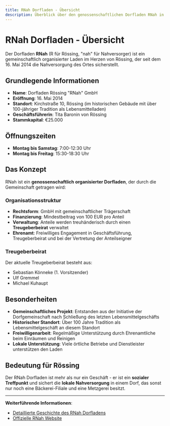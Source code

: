 ```yaml
---
title: RNah Dorfladen - Übersicht
description: Überblick über den genossenschaftlichen Dorfladen RNah in Rössing
---
```


# RNah Dorfladen - Übersicht

Der Dorfladen **RNah** (R für Rössing, "nah" für Nahversorger) ist ein gemeinschaftlich organisierter Laden im Herzen von Rössing, der seit dem 16. Mai 2014 die Nahversorgung des Ortes sicherstellt.

## Grundlegende Informationen

- **Name**: Dorfladen Rössing "RNah" GmbH
- **Eröffnung**: 16. Mai 2014
- **Standort**: Kirchstraße 10, Rössing (im historischen Gebäude mit über 100-jähriger Tradition als Lebensmittelladen)
- **Geschäftsführerin**: Tita Baronin von Rössing
- **Stammkapital**: €25.000

## Öffnungszeiten

- **Montag bis Samstag**: 7:00-12:30 Uhr
- **Montag bis Freitag**: 15:30-18:30 Uhr

## Das Konzept

RNah ist ein **genossenschaftlich organisierter Dorfladen**, der durch die Gemeinschaft getragen wird:

### Organisationsstruktur
- **Rechtsform**: GmbH mit gemeinschaftlicher Trägerschaft
- **Finanzierung**: Mindestbeitrag von 100 EUR pro Anteil
- **Verwaltung**: Anteile werden treuhänderisch durch einen **Treugeberbeirat** verwaltet
- **Ehrenamt**: Freiwilliges Engagement in Geschäftsführung, Treugeberbeirat und bei der Vertretung der Anteilseigner

### Treugeberbeirat
Der aktuelle Treugeberbeirat besteht aus:
- Sebastian Könneke (1. Vorsitzender)
- Ulf Gremmel
- Michael Kuhaupt

## Besonderheiten

- **Gemeinschaftliches Projekt**: Entstanden aus der Initiative der Dorfgemeinschaft nach Schließung des letzten Lebensmittelgeschäfts
- **Historischer Standort**: Über 100 Jahre Tradition als Lebensmittelgeschäft an diesem Standort
- **Freiwilligenarbeit**: Regelmäßige Unterstützung durch Ehrenamtliche beim Einräumen und Reinigen
- **Lokale Unterstützung**: Viele örtliche Betriebe und Dienstleister unterstützen den Laden

## Bedeutung für Rössing

Der RNah Dorfladen ist mehr als nur ein Geschäft - er ist ein **sozialer Treffpunkt** und sichert die **lokale Nahversorgung** in einem Dorf, das sonst nur noch eine Bäckerei-Filiale und eine Metzgerei besitzt.

---

**Weiterführende Informationen**: 
- [Detaillierte Geschichte des RNah Dorfladens](/docs/wirtschaft/rnah-geschichte)
- [Offizielle RNah Website](https://www.rnah.de/)